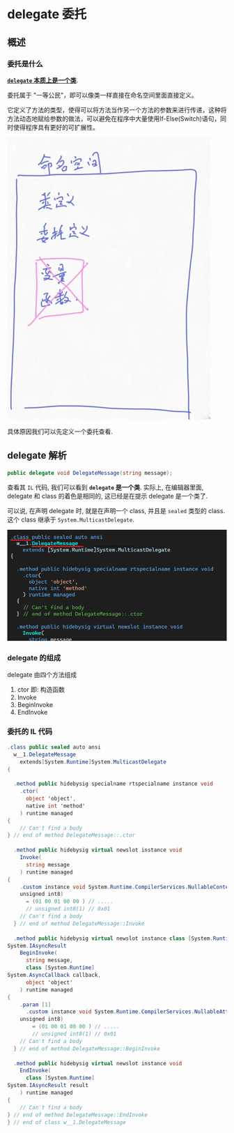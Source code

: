 # delegate 委托

## 概述

### 委托是什么

[**`delegate` 本质上是一个类**](#delegate-解析).

委托属于 "一等公民"，即可以像类一样直接在命名空间里面直接定义。

它定义了方法的类型，使得可以将方法当作另一个方法的参数来进行传递，这种将方法动态地赋给参数的做法，可以避免在程序中大量使用If-Else(Switch)语句，同时使得程序具有更好的可扩展性。

![image.png](./imgs/委托1.png#pic_center)

具体原因我们可以先定义一个委托查看.

## delegate 解析

```csharp
public delegate void DelegateMessage(string message);
```

查看其 `IL` 代码, 我们可以看到 **`delegate` 是一个类**.
实际上, 在编辑器里面, delegate 和 class 的着色是相同的, 这已经是在提示 delegate 是一个类了.

可以说, 在声明 delegate 时, 就是在声明一个 class, 并且是 `sealed` 类型的 class. 这个 class 继承于 `System.MulticastDelegate`.

![delegate-IL](./imgs/delegate-IL.png)

### delegate 的组成

delegate 由四个方法组成

1. ctor 即: 构造函数
2. Invoke
3. BeginInvoke
4. EndInvoke

### 委托的 IL 代码

```csharp
.class public sealed auto ansi
  w__1.DelegateMessage
    extends[System.Runtime]System.MulticastDelegate
{

  .method public hidebysig specialname rtspecialname instance void
    .ctor(
      object 'object',
      native int 'method'
    ) runtime managed
{
    // Can't find a body
} // end of method DelegateMessage::.ctor

  .method public hidebysig virtual newslot instance void
    Invoke(
      string message
    ) runtime managed
{
    .custom instance void System.Runtime.CompilerServices.NullableContextAttribute::.ctor([in]
    unsigned int8)
      = (01 00 01 00 00 ) // .....
      // unsigned int8(1) // 0x01
    // Can't find a body
  } // end of method DelegateMessage::Invoke

  .method public hidebysig virtual newslot instance class [System.Runtime]
System.IAsyncResult
    BeginInvoke(
      string message,
      class [System.Runtime]
System.AsyncCallback callback,
      object 'object'
    ) runtime managed
{
    .param [1]
      .custom instance void System.Runtime.CompilerServices.NullableAttribute::.ctor([in]
    unsigned int8)
        = (01 00 01 00 00 ) // .....
        // unsigned int8(1) // 0x01
    // Can't find a body
  } // end of method DelegateMessage::BeginInvoke

  .method public hidebysig virtual newslot instance void
    EndInvoke(
      class [System.Runtime]
System.IAsyncResult result
    ) runtime managed
{
    // Can't find a body
} // end of method DelegateMessage::EndInvoke
} // end of class w__1.DelegateMessage
```
